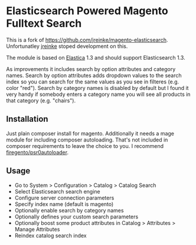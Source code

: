 Elasticsearch Powered Magento Fulltext Search
================================================================================
This is a fork of https://github.com/jreinke/magento-elasticsearch.
Unfortunatley [jreinke](https://github.com/jreinke) stoped development on this.

The module is based on [Elastica](https://github.com/ruflin/Elastica) 1.3 and
should support Elasticsearch 1.3.

As improvements it includes search by option attributes and category names.
Search by option attributes adds dropdown values to the search index so you can
search for the same values as you see in filteres (e.g. color "red"). Search
by category names is disabled by default but I found it very handy if somebody
enters a category name you will see all products in that category (e.g.
"chairs").


Installation
--------------------------------------------------------------------------------
Just plain composer install for magento. Additionally it needs a mage module for
including composer autoloading. That's not included in composer requirements to
leave the choice to you. I recommend
[firegento/psr0autoloader](https://github.com/magento-hackathon/Magento-PSR-0-Autoloader).


Usage
--------------------------------------------------------------------------------

* Go to System > Configuration > Catalog > Catalog Search
* Select Elasticsearch search engine
* Configure server connection parameters
* Specify index name (default is magento)
* Optionally enable search by category names
* Optionally defines your custom search parameters
* Optionally boost some product attributes in Catalog > Attributes > Manage Attributes
* Reindex catalog search index
